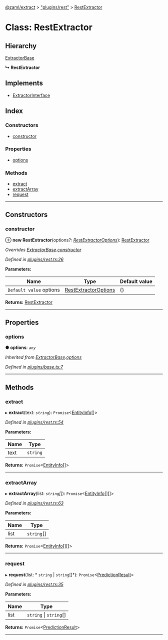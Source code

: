 [@zaml/extract](../README.md) > ["plugins/rest"](../modules/_plugins_rest_.md) > [RestExtractor](../classes/_plugins_rest_.restextractor.md)

# Class: RestExtractor

## Hierarchy

 [ExtractorBase](_plugins_base_.extractorbase.md)

**↳ RestExtractor**

## Implements

* [ExtractorInterface](../interfaces/_types_.extractorinterface.md)

## Index

### Constructors

* [constructor](_plugins_rest_.restextractor.md#constructor)

### Properties

* [options](_plugins_rest_.restextractor.md#options)

### Methods

* [extract](_plugins_rest_.restextractor.md#extract)
* [extractArray](_plugins_rest_.restextractor.md#extractarray)
* [request](_plugins_rest_.restextractor.md#request)

---

## Constructors

<a id="constructor"></a>

###  constructor

⊕ **new RestExtractor**(options?: *[RestExtractorOptions](../interfaces/_plugins_rest_.restextractoroptions.md)*): [RestExtractor](_plugins_rest_.restextractor.md)

*Overrides [ExtractorBase](_plugins_base_.extractorbase.md).[constructor](_plugins_base_.extractorbase.md#constructor)*

*Defined in [plugins/rest.ts:26](https://github.com/nexushubs/zaml-lang/blob/18f20d4/packages/zaml-extract/src/plugins/rest.ts#L26)*

**Parameters:**

| Name | Type | Default value |
| ------ | ------ | ------ |
| `Default value` options | [RestExtractorOptions](../interfaces/_plugins_rest_.restextractoroptions.md) |  {} |

**Returns:** [RestExtractor](_plugins_rest_.restextractor.md)

___

## Properties

<a id="options"></a>

###  options

**● options**: *`any`*

*Inherited from [ExtractorBase](_plugins_base_.extractorbase.md).[options](_plugins_base_.extractorbase.md#options)*

*Defined in [plugins/base.ts:7](https://github.com/nexushubs/zaml-lang/blob/18f20d4/packages/zaml-extract/src/plugins/base.ts#L7)*

___

## Methods

<a id="extract"></a>

###  extract

▸ **extract**(text: *`string`*): `Promise`<[EntityInfo](../interfaces/_types_.entityinfo.md)[]>

*Defined in [plugins/rest.ts:54](https://github.com/nexushubs/zaml-lang/blob/18f20d4/packages/zaml-extract/src/plugins/rest.ts#L54)*

**Parameters:**

| Name | Type |
| ------ | ------ |
| text | `string` |

**Returns:** `Promise`<[EntityInfo](../interfaces/_types_.entityinfo.md)[]>

___
<a id="extractarray"></a>

###  extractArray

▸ **extractArray**(list: *`string`[]*): `Promise`<[EntityInfo](../interfaces/_types_.entityinfo.md)[][]>

*Defined in [plugins/rest.ts:63](https://github.com/nexushubs/zaml-lang/blob/18f20d4/packages/zaml-extract/src/plugins/rest.ts#L63)*

**Parameters:**

| Name | Type |
| ------ | ------ |
| list | `string`[] |

**Returns:** `Promise`<[EntityInfo](../interfaces/_types_.entityinfo.md)[][]>

___
<a id="request"></a>

###  request

▸ **request**(list: * `string` &#124; `string`[]*): `Promise`<[PredictionResult](../modules/_plugins_rest_.md#predictionresult)>

*Defined in [plugins/rest.ts:35](https://github.com/nexushubs/zaml-lang/blob/18f20d4/packages/zaml-extract/src/plugins/rest.ts#L35)*

**Parameters:**

| Name | Type |
| ------ | ------ |
| list |  `string` &#124; `string`[]|

**Returns:** `Promise`<[PredictionResult](../modules/_plugins_rest_.md#predictionresult)>

___

